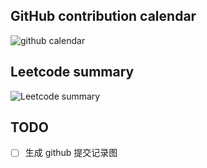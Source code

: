 ## GitHub contribution calendar
![github calendar]()

## Leetcode summary
![Leetcode summary](https://s2.loli.net/2022/01/12/hqeWvzU1QkpHXVx.png)

## TODO
- [ ] 生成 github 提交记录图
